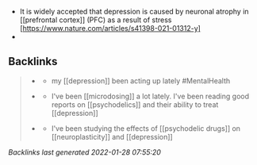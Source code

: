 -   It is widely accepted that depression is caused by neuronal atrophy in [[prefrontal cortex]] (PFC) as a result of stress [https://www.nature.com/articles/s41398-021-01312-y]
-   



## Backlinks

> - [](2021-07-08.md)
>   - my [[depression]] been acting up lately #MentalHealth
>    
> - [](psilocybin.md)
>   - I've been [[microdosing]] a lot lately. I've been reading good reports on [[psychodelics]] and their ability to treat [[depression]]
>    
> - [](2022-01-13.md)
>   - I've been studying the effects of [[psychodelic drugs]] on [[neuroplasticity]] and [[depression]]

_Backlinks last generated 2022-01-28 07:55:20_
